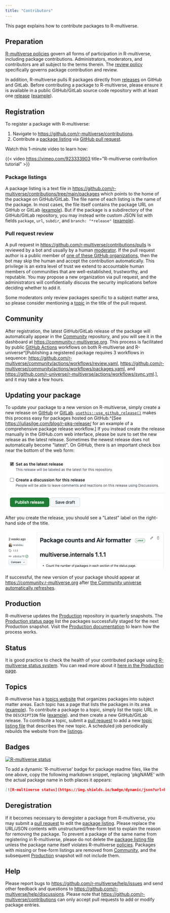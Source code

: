 ```yaml
---
title: "Contributors"
---
```


This page explains how to contribute packages to R-multiverse.

## Preparation

[R-multiverse policies](policies.md) govern all forms of participation in R-multiverse,
including package contributions.
Administrators, moderators, and contributors are all subject to the terms therein.
The [review policy](review.md) specifically governs package contribution and review.

In addition, R-multiverse pulls R packages directly from
[releases](https://docs.github.com/en/repositories/releasing-projects-on-github/about-releases) on GitHub and GitLab.
Before contributing a package to R-multiverse, please ensure it is available
in a public GitHub/GitLab source code repository with at least one
[release](https://docs.github.com/en/repositories/releasing-projects-on-github/about-releases) ([example](https://github.com/pola-rs/r-polars/releases/tag/v0.21.0)).

## Registration

To register a package with R-multiverse:

1. Navigate to <https://github.com/r-multiverse/contributions>.
1. Contribute a [package listing](https://github.com/r-multiverse/contributions/tree/main/packages) via
[GitHub pull request](https://docs.github.com/en/pull-requests/collaborating-with-pull-requests/proposing-changes-to-your-work-with-pull-requests/about-pull-requests).

Watch this 1-minute video to learn how:

{{< video https://vimeo.com/923333903 title="R-multiverse contribution tutorial" >}}

### Package listings

A package listing is a text file in <https://github.com/r-multiverse/contributions/tree/main/packages>
which points to the home of the package on GitHub/GitLab.
The file name of each listing is the name of the package.
In most cases, the file itself contains the package URL on GitHub or GitLab ([example](https://github.com/r-multiverse/contributions/blob/main/packages/polars)).
But if the package is a subdirectory of the GitHub/GitLab repository,
you may instead write custom JSON list with fields `package`, `url`, `subdir`, and `branch: "*release"` ([example](https://github.com/r-multiverse/contributions/blob/main/packages/arrow)).

### Pull request review

A pull request in <https://github.com/r-multiverse/contributions/pulls> is reviewed by a bot and usually by a human [moderator](governance.md#moderator).
If the pull request author is a public member of [one of these GitHub organizations](https://github.com/r-multiverse/contributions/blob/main/organizations), then the bot may skip the human and accept the contribution automatically.
This privilege is an extra level of trust we extend to accountable human members of communities that are well-established, trustworthy, and reputable.
You may propose a new organization via pull request, and the administrators will confidentially discuss the security implications before deciding whether to add it.

Some moderators only review packages specific to a subject matter area,
so please consider mentioning a [topic](https://r-multiverse.org/topics/index.html)
in the title of the pull request.

## Community

After registration, the latest GitHub/GitLab release of the package will
automatically appear in the [Community](community.md) repository, and you will see it in the dashboard at <https://community.r-multiverse.org>.
This process is facilitated by public [GitHub Actions](https://github.com/features/actions) workflows on both R-multiverse and R-universe^[Publishing a registered package requires 3 workflows in sequence: <https://github.com/r-multiverse/community/actions/workflows/review.yaml>, <https://github.com/r-multiverse/community/actions/workflows/packages.yaml>, and <https://github.com/r-universe/r-multiverse/actions/workflows/sync.yml>.], and it may take a few hours.

## Updating your package

To update your package to a new version on R-multiverse, simply create a new release on [GitHub](https://docs.github.com/en/repositories/releasing-projects-on-github/about-releases) or [GitLab](https://docs.gitlab.com/user/project/releases/).
[`usethis::use_github_release()`](https://usethis.r-lib.org/reference/use_github_release.html) makes this process easy for packages hosted on GitHub.^[See <https://juliasilge.com/blog/r-pkg-release/> for an example of a comprehensive package release workflow.]
If you instead create the release manually in the GitHub.com web interface, please be sure to set the new release as the latest release.
Sometimes the newest release does not automatically become "latest".
On GitHub, there is an important check box near the bottom of the web form:

![](./images/latest-release-checkbox.png)

After you create the release, you should see a "Latest" label on the right-hand side of the title.

![](./images/latest-release-label.png)

If successful, the new version of your package should appear at <https://community.r-multiverse.org> after [the Community universe automatically refreshes](https://github.com/r-universe/r-multiverse/actions/workflows/sync.yml).

## Production

R-multiverse updates the [Production](production.qmd) repository in quarterly snapshots.
The [Production status page](https://r-multiverse.org/status/production.html) list the packages successfully staged for the next Production snapshot. 
Visit the [Production documentation](production.qmd) to learn how the process works.

## Status

It is good practice to check the health of your contributed package using [R-multiverse status system](https://r-multiverse.org/status/index.html).
You can read more about it [here in the Production page](production.qmd#status).

## Topics

R-multiverse has a [topics website](https://r-multiverse.org/topics/index.html) that organizes packages into subject matter areas.
Each topic has a page that lists the packages in its area ([example](https://r-multiverse.org/topics/bayesian.html)).
To contribute a package to a topic, simply list the topic URL in the `DESCRIPTION` file ([example](https://github.com/ropensci/stantargets/blob/db7d119ea0599eac3ce01a42bee27c9908754943/DESCRIPTION#L22)).
and then create a new GitHub/GitLab release.
To contribute a topic, submit a [pull request](https://github.com/r-multiverse/topics) to add a new [topic listing file](https://github.com/r-multiverse/topics/tree/main/topics) that describes the new topic.
A scheduled job periodically rebuilds the website from the [listings](https://github.com/r-multiverse/topics/tree/main/topics).

## Badges

[<img src="https://img.shields.io/badge/dynamic/json?url=https%3A%2F%2Fcommunity.r-multiverse.org%2Fapi%2Fpackages%2Fmirai&query=%24.Version&label=r-multiverse" alt="R-multiverse status" />](https://community.r-multiverse.org/mirai)

To add a dynamic 'R-multiverse' badge for package readme files, like the one above, copy the following markdown snippet, replacing 'pkgNAME' with the actual package name in both places it appears:

```md
[![R-multiverse status](https://img.shields.io/badge/dynamic/json?url=https%3A%2F%2Fcommunity.r-multiverse.org%2Fapi%2Fpackages%2FpkgNAME&query=%24.Version&label=r-multiverse)](https://community.r-multiverse.org/pkgNAME)
```

## Deregistration

If it becomes necessary to deregister a package from R-multiverse, you may submit a
[pull request](https://docs.github.com/en/pull-requests/collaborating-with-pull-requests/proposing-changes-to-your-work-with-pull-requests/about-pull-requests)
to edit the [package listing](https://github.com/r-multiverse/contributions/tree/main/packages).
Please replace the URL/JSON contents with unstructured/free-form text to explain the reason for removing the package.
To prevent a package of the same name from registering in R-multiverse,
please do not delete the [package listing file](https://github.com/r-multiverse/contributions/tree/main/packages)
unless the package name itself violates R-multiverse [policies](policies.md).
Packages with missing or free-form listings are removed from [Community](community.md), and the subsequent [Production](production.qmd) snapshot will not include them. 

## Help

Please report bugs to <https://github.com/r-multiverse/help/issues> and send other feedback and questions to <https://github.com/r-multiverse/help/discussions>.
Please note that <https://github.com/r-multiverse/contributions> can only accept pull requests to add or modify package entries.
